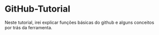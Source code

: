 # GitHub-Tutorial
Neste tutorial, irei explicar funções básicas do github e alguns conceitos por trás da ferramenta. 
